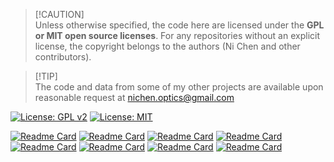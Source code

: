
> [!CAUTION]\
> Unless otherwise specified, the code here are licensed under the **GPL or MIT open source licenses**. For any repositories without an explicit license, the copyright belongs to the authors (Ni Chen and other contributors).

> [!TIP]\
> The code and data from some of my other projects are available upon reasonable request at nichen.optics@gmail.com

[![License: GPL v2](https://img.shields.io/badge/License-GPL_v2-blue.svg)](https://www.gnu.org/licenses/old-licenses/gpl-2.0.en.html) 
[![License: MIT](https://img.shields.io/badge/License-MIT-yellow.svg)](https://opensource.org/licenses/MIT)


[![Readme Card](https://github-readme-stats.vercel.app/api/pin/?username=ni-chen&repo=Differentiable-Imaging)](https://github.com/ni-chen/Differentiable-Imaging)
[![Readme Card](https://github-readme-stats.vercel.app/api/pin/?username=arizonaCameraLab&repo=Ptychographic-Wavefront-Cameras)](https://github.com/arizonaCameraLab/Ptychographic-Wavefront-Cameras)
[![Readme Card](https://github-readme-stats.vercel.app/api/pin/?username=ni-chen&repo=HoloFlow-PTV)](https://github.com/ni-chen/HoloFlow-PTV)
[![Readme Card](https://github-readme-stats.vercel.app/api/pin/?username=ni-chen&repo=3D-MB-HoloNet)](https://github.com/ni-chen/3D-MB-HoloNet)
[![Readme Card](https://github-readme-stats.vercel.app/api/pin/?username=ni-chen&repo=Misalignment-Correction-FPM)](https://github.com/ni-chen/Misalignment-Correction-FPM)
[![Readme Card](https://github-readme-stats.vercel.app/api/pin/?username=ni-chen&repo=Sectional-Holographic-Imaging)](https://github.com/ni-chen/Sectional-Holographic-Imaging)
[![Readme Card](https://github-readme-stats.vercel.app/api/pin/?username=vccimaging&repo=DiffDeflectometry)](https://github.com/vccimaging/DiffDeflectometry)
[![Readme Card](https://github-readme-stats.vercel.app/api/pin/?username=vccimaging&repo=DiffOptics)](https://github.com/vccimaging/DiffOptics)








